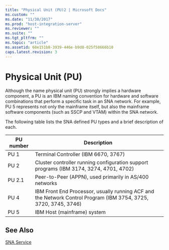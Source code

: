 ```yaml
---
title: "Physical Unit (PU)2 | Microsoft Docs"
ms.custom: ""
ms.date: "11/30/2017"
ms.prod: "host-integration-server"
ms.reviewer: ""
ms.suite: ""
ms.tgt_pltfrm: ""
ms.topic: "article"
ms.assetid: 68e151b8-3939-446e-b9d8-025f58666b10
caps.latest.revision: 3
---
```

# Physical Unit (PU)
Although the name physical unit (PU) strongly implies a hardware component, a PU is an IBM naming convention for hardware and software combinations that perform a specific task in an SNA network. For example, PU 5 represents not only the mainframe itself, but also the mainframe software components (such as SSCP and VTAM) within the SNA network.  
  
 The following table lists the SNA defined PU types and a brief description of each.  
  
|PU number|Description|  
|---------------|-----------------|  
|PU 1|Terminal Controller (IBM 6670, 3767)|  
|PU 2|Cluster controller running configuration support programs (IBM 3174, 3274, 4701, 4702)|  
|PU 2.1|Peer-to-Peer (APPN), used primarily in AS/400 networks|  
|PU 4|IBM Front End Processor, usually running ACF and the Network Control Program (IBM 3754, 3725, 3720, 3745, 3746)|  
|PU 5|IBM Host (mainframe) system|  
  
## See Also  
 [SNA Service](../core/sna-service1.md)